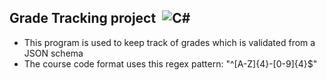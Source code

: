## Grade Tracking project&nbsp; ![C#](https://img.shields.io/badge/c%23%20-%23239120.svg?&style=for-the-badge&logo=c-sharp&logoColor=white)&nbsp;
* This program is used to keep track of grades which is validated from a JSON schema 
* The course code format uses this regex pattern: "^[A-Z]{4}-[0-9]{4}$"